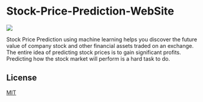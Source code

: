 # Stock-Price-Prediction-WebSite

![]([https://media3.giphy.com/media/Mc1yxvp8fIGuYXHJI0/giphy.gif?cid=ecf05e47gqju8bc2a8p6i0di604qz8mqi98nxts8c8q5by5a&ep=v1_gifs_search&rid=giphy.gif&ct=g](https://media3.giphy.com/media/C41Xy2F6TjP04XJIld/giphy.gif?cid=ecf05e47lisjubhqnd9srciknzo09beqcsjuprjgc2p6xm3k&ep=v1_gifs_related&rid=giphy.gif&ct=g)https://media3.giphy.com/media/C41Xy2F6TjP04XJIld/giphy.gif?cid=ecf05e47lisjubhqnd9srciknzo09beqcsjuprjgc2p6xm3k&ep=v1_gifs_related&rid=giphy.gif&ct=g)

Stock Price Prediction using machine learning helps you discover the future value of company stock and other financial assets traded on an exchange. The entire idea of predicting stock prices is to gain significant profits. Predicting how the stock market will perform is a hard task to do.


## License
[MIT](LICENSE)
